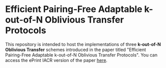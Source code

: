 # Efficient Pairing-Free Adaptable k-out-of-N Oblivious Transfer Protocols

This repository is intended to host the implementations of three **k-out-of-N Oblivious Transfer** schemes introduced in the paper titled "Efficient Pairing-Free Adaptable k-out-of-N Oblivious Transfer Protocols". You can access the ePrint IACR version of the paper [here]([insert-link-here](https://eprint.iacr.org/2024/1583)).

